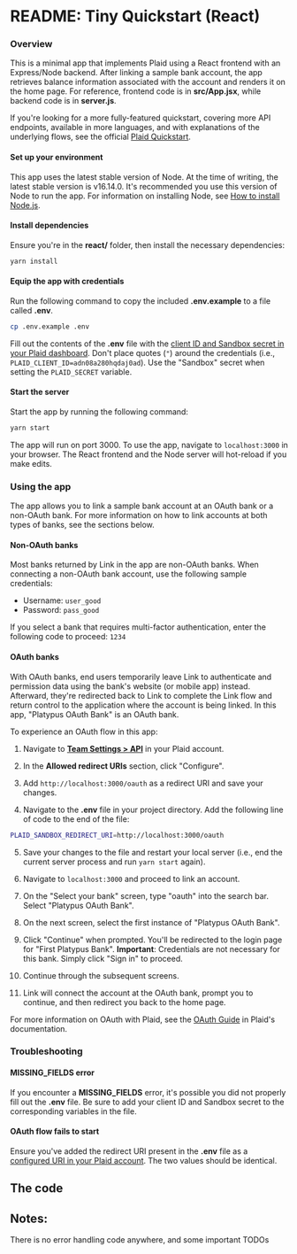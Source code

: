 # README: Tiny Quickstart (React)

### Overview

This is a minimal app that implements Plaid using a React frontend with an Express/Node backend. After linking a sample bank account, the app retrieves balance information associated with the account and renders it on the home page. For reference, frontend code is in **src/App.jsx**, while backend code is in **server.js**.

If you're looking for a more fully-featured quickstart, covering more API endpoints, available in more languages, and with explanations of the underlying flows, see the official [Plaid Quickstart](https://www.plaid.com/docs/quickstart). 


#### Set up your environment

This app uses the latest stable version of Node. At the time of writing, the latest stable version is v16.14.0. It's recommended you use this version of Node to run the app. For information on installing Node, see [How to install Node.js](https://nodejs.dev/learn/how-to-install-nodejs).

#### Install dependencies

Ensure you're in the **react/** folder, then install the necessary dependencies:

```bash
yarn install
```

#### Equip the app with credentials

Run the following command to copy the included **.env.example** to a file called **.env**.

```bash
cp .env.example .env
```

Fill out the contents of the **.env** file with the [client ID and Sandbox secret in your Plaid dashboard](https://dashboard.plaid.com/team/keys). Don't place quotes (`"`) around the credentials (i.e., `PLAID_CLIENT_ID=adn08a280hqdaj0ad`). Use the "Sandbox" secret when setting the `PLAID_SECRET` variable.

#### Start the server

Start the app by running the following command:

```bash
yarn start
```

The app will run on port 3000. To use the app, navigate to `localhost:3000` in your browser. The React frontend and the Node server will hot-reload if you make edits.

### Using the app

The app allows you to link a sample bank account at an OAuth bank or a non-OAuth bank. For more information on how to link accounts at both types of banks, see the sections below.

#### Non-OAuth banks

Most banks returned by Link in the app are non-OAuth banks. When connecting a non-OAuth bank account, use the following sample credentials:

- Username: `user_good`
- Password: `pass_good`

If you select a bank that requires multi-factor authentication, enter the following code to proceed: `1234`

#### OAuth banks

With OAuth banks, end users temporarily leave Link to authenticate and permission data using the bank's website (or mobile app) instead. Afterward, they're redirected back to Link to complete the Link flow and return control to the application where the account is being linked. In this app, "Platypus OAuth Bank" is an OAuth bank.

To experience an OAuth flow in this app:

1. Navigate to [**Team Settings > API**](https://dashboard.plaid.com/team/api) in your Plaid account.

2. In the **Allowed redirect URIs** section, click "Configure".

3. Add `http://localhost:3000/oauth` as a redirect URI and save your changes.

4. Navigate to the **.env** file in your project directory. Add the following line of code to the end of the file:

```bash
PLAID_SANDBOX_REDIRECT_URI=http://localhost:3000/oauth
```

5. Save your changes to the file and restart your local server (i.e., end the current server process and run `yarn start` again).

6. Navigate to `localhost:3000` and proceed to link an account.

7. On the "Select your bank" screen, type "oauth" into the search bar. Select "Platypus OAuth Bank".

8. On the next screen, select the first instance of "Platypus OAuth Bank". 

9. Click "Continue" when prompted. You'll be redirected to the login page for "First Platypus Bank". **Important**: Credentials are not necessary for this bank. Simply click "Sign in" to proceed.

10. Continue through the subsequent screens.

11. Link will connect the account at the OAuth bank, prompt you to continue, and then redirect you back to the home page.

For more information on OAuth with Plaid, see the [OAuth Guide](https://plaid.com/docs/link/oauth/) in Plaid's documentation.

### Troubleshooting

#### MISSING_FIELDS error

If you encounter a **MISSING_FIELDS** error, it's possible you did not properly fill out the **.env** file. Be sure to add your client ID and Sandbox secret to the corresponding variables in the file.

#### OAuth flow fails to start

Ensure you've added the redirect URI present in the **.env** file as a [configured URI in your Plaid account](https://dashboard.plaid.com/team/api). The two values should be identical.


## The code


## Notes:

There is no error handling code anywhere, and some important TODOs
